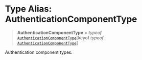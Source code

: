 # Type Alias: AuthenticationComponentType

> **AuthenticationComponentType** = *typeof* [`AuthenticationComponentType`](../variables/AuthenticationComponentType.md)\[keyof *typeof* [`AuthenticationComponentType`](../variables/AuthenticationComponentType.md)\]

Authentication component types.
